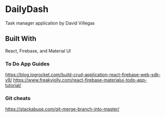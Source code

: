 # DailyDash

Task manager application by David Villegas

## Built With

React, Firebase, and Material UI

### To Do App Guides
https://blog.logrocket.com/build-crud-application-react-firebase-web-sdk-v9/
https://www.freakyjolly.com/react-firebase-materialui-todo-app-tutorial/

### Git cheats
https://stackabuse.com/git-merge-branch-into-master/